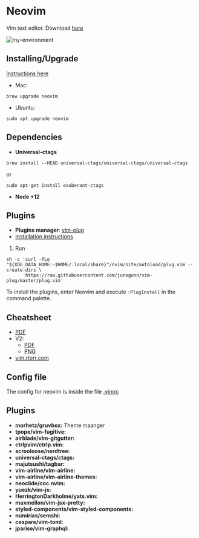# Neovim

Vim text editor. Download [here](https://neovim.io/)

![my-environment](./images/noevim.png)

## Installing/Upgrade

[Instructions here](https://github.com/neovim/neovim/wiki/Installing-Neovim)

- Mac:
```
brew upgrade neovim
```

- Ubuntu: 

```
sudo apt upgrade neovim
```

## Dependencies

- **Universal-ctags**
```
brew install --HEAD universal-ctags/universal-ctags/universal-ctags
```

or 

```
sudo apt-get install exuberant-ctags
```

- **Node +12**

## Plugins 
- **Plugins manager**: [vim-plug](https://github.com/junegunn/vim-plug)
- [Installation instructions](https://github.com/junegunn/vim-plug?tab=readme-ov-file#installation)

1. Run
```
sh -c 'curl -fLo "${XDG_DATA_HOME:-$HOME/.local/share}"/nvim/site/autoload/plug.vim --create-dirs \
       https://raw.githubusercontent.com/junegunn/vim-plug/master/plug.vim'
```

To install the plugins, enter Neovim and execute `:PlugInstall` in the command palette.

## Cheatsheet

- [PDF](./assets/vim/vim-cheatsheet.pdf)
- V2:
    - [PDF](./assets/vim/vim-poster.pdf)
    - [PNG](./assets/vim/vim-poster.png)
- [vim.rtorr.com](https://vim.rtorr.com/)

## Config file

The config for neovim is inside the file [.vimrc](../.vimrc)

## Plugins

- **morhetz/gruvbox:** Theme maanger
- **tpope/vim-fugitive:**
- **airblade/vim-gitgutter:**
- **ctrlpvim/ctrlp.vim:**
- **scrooloose/nerdtree:**
- **universal-ctags/ctags:**
- **majutsushi/tagbar:**
- **vim-airline/vim-airline:**
- **vim-airline/vim-airline-themes:**
- **neoclide/coc.nvim:**
- **yuezk/vim-js:**
- **HerringtonDarkholme/yats.vim:**
- **maxmellon/vim-jsx-pretty:**
- **styled-components/vim-styled-components:**
- **numirias/semshi:**
- **cespare/vim-toml:**
- **jparise/vim-graphql:**
